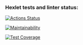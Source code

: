 ### Hexlet tests and linter status:
[![Actions Status](https://github.com/vladimirkuvanovv/frontend-project-lvl1/workflows/hexlet-check/badge.svg?branch=)](https://github.com/vladimirkuvanovv/frontend-project-lvl1/actions?query=branch:)

[![Maintainability](https://api.codeclimate.com/v1/badges/50b1b412067bf2610925/maintainability)](https://codeclimate.com/github/vladimirkuvanovv/frontend-project-lvl1/maintainability)

[![Test Coverage](https://api.codeclimate.com/v1/badges/50b1b412067bf2610925/test_coverage)](https://codeclimate.com/github/vladimirkuvanovv/frontend-project-lvl1/test_coverage)